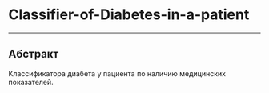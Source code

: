 # Classifier-of-Diabetes-in-a-patient
***
## Абстракт
Классификатора диабета у пациента по наличию медицинских показателей. 
